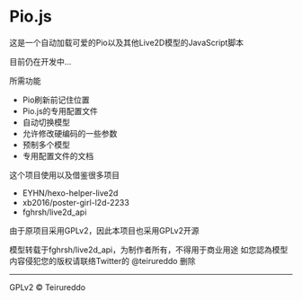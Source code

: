 # Pio.js

这是一个自动加载可爱的Pio以及其他Live2D模型的JavaScript脚本

目前仍在开发中...

所需功能
- Pio刷新前记住位置
- Pio.js的专用配置文件
- 自动切换模型
- 允许修改硬编码的一些参数
- 预制多个模型
- 专用配置文件的文档


这个项目使用以及借鉴很多项目
- EYHN/hexo-helper-live2d
- xb2016/poster-girl-l2d-2233
- fghrsh/live2d_api

由于原项目采用GPLv2，因此本项目也采用GPLv2开源

模型转载于fghrsh/live2d_api，为制作者所有，不得用于商业用途
如您認為模型内容侵犯您的版权请联络Twitter的 @teirureddo 删除

----
GPLv2 © Teirureddo